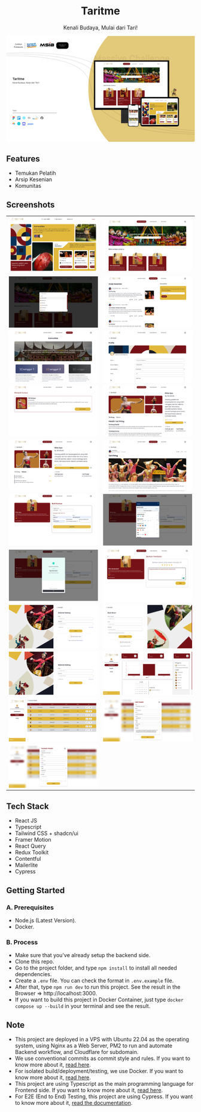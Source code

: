 <div align="center">
  <h1>Taritme</h1>
  <p>Kenali Budaya, Mulai dari Tari!</p>
</div>

![thumbnail](./public/images/thumbnail.png)

## Features

- Temukan Pelatih
- Arsip Kesenian
- Komunitas

## Screenshots

|                                                                      |                                                                      |
| :------------------------------------------------------------------: | :------------------------------------------------------------------: |
| ![pic 1](./public/docs/Screenshot%20from%202024-06-23%2006-36-43.png) | ![pic 2](./public/docs/Screenshot%20from%202024-06-21%2023-21-30.png) |
| ![pic 3](./public/docs/Screenshot%20from%202024-06-21%2023-21-38.png) | ![pic 4](./public/docs/Screenshot%20from%202024-06-21%2023-21-46.png) |
| ![pic 5](./public/docs/Screenshot%20from%202024-06-21%2023-22-03.png) | ![pic 6](./public/docs/Screenshot%20from%202024-06-21%2023-22-13.png) |
| ![pic 7](./public/docs/Screenshot%20from%202024-06-21%2023-25-02.png) | ![pic 8](./public/docs/Screenshot%20from%202024-06-21%2023-25-09.png) |
| ![pic 9](./public/docs/Screenshot%20from%202024-06-21%2023-25-13.png) | ![pic 10](./public/docs/Screenshot%20from%202024-06-21%2023-25-36.png) |
| ![pic 11](./public/docs/Screenshot%20from%202024-06-21%2023-26-35.png) | ![pic 12](./public/docs/Screenshot%20from%202024-06-21%2023-26-41.png) |
| ![pic 13](./public/docs/Screenshot%20from%202024-06-21%2023-27-18.png) | ![pic 14](./public/docs/Screenshot%20from%202024-06-22%2021-21-20.png) |
| ![pic 15](./public/docs/Screenshot%20from%202024-06-22%2021-38-47.png) | ![pic 16](./public/docs/Screenshot%20from%202024-06-22%2021-38-54.png) |
| ![pic 17](./public/docs/Screenshot%20from%202024-06-22%2021-39-09.png) | ![pic 18](./public/docs/Screenshot%20from%202024-06-22%2021-39-34.png) |
| ![pic 19](./public/docs/Screenshot%20from%202024-06-22%2021-39-43.png) | ![pic 20](./public/docs/Screenshot%20from%202024-06-22%2021-39-49.png) |
| ![pic 13](./public/docs/Screenshot%20from%202024-06-22%2021-39-59.png) |

## Tech Stack

- React JS
- Typescript
- Tailwind CSS + shadcn/ui
- Framer Motion
- React Query
- Redux Toolkit
- Contentful
- Mailerlite
- Cypress

## Getting Started

### A. Prerequisites

- Node.js (Latest Version).
- Docker.

### B. Process

- Make sure that you've already setup the backend side. 
- Clone this repo.
- Go to the project folder, and type `npm install` to install all needed dependencies. 
- Create a `.env` file. You can check the format in `.env.example` file.
- After that, type `npm run dev` to run this project. See the result in the Browser => http://localhost:3000.
- If you want to build this project in Docker Container, just type `docker compose up --build` in your terminal and see the result.

## Note

- This project are deployed in a VPS with Ubuntu 22.04 as the operating system, using Nginx as a Web Server, PM2 to run and automate Backend workflow, and Cloudflare for subdomain.
- We use conventional commits as commit style and rules. If you want to know more about it, [read here](https://www.conventionalcommits.org/en/v1.0.0/).
- For isolated build/deployment/testing, we use Docker. If you want to know more about it, [read here](https://www.docker.com/).
- This project are using Typescript as the main programming language for Frontend side. If you want to know more about it, [read here](https://www.typescriptlang.org/).
- For E2E (End to End) Testing, this project are using Cypress. If you want to know more about it, [read the documentation](https://docs.cypress.io/guides/overview/why-cypress).
